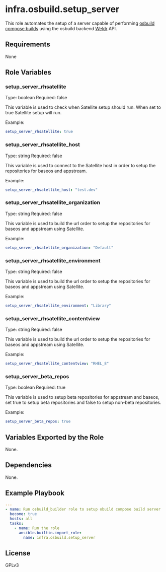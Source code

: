 # infra.osbuild.setup_server

This role automates the setup of a server capable of performing [osbuild](https://www.osbuild.org/)
[compose builds](https://www.osbuild.org/guides/user-guide/user-guide.html)
using the osbuild backend [Weldr](https://weldr.io/) API.

## Requirements

None

## Role Variables

### setup_server_rhsatellite

Type: boolean
Required: false

This variable is used to check when Satellite setup should run. When set to true Satellite setup will run.

Example:

```yaml
setup_server_rhsatellite: true
```

### setup_server_rhsatellite_host

Type: string
Required: false

This variable is used to connect to the Satellite host in order to setup the repositories for baseos and appstream.

Example:

```yaml
setup_server_rhsatellite_host: "test.dev"
```

### setup_server_rhsatellite_organization

Type: string
Required: false

This variable is used to build the url order to setup the repositories for baseos and appstream using Satellite.

Example:

```yaml
setup_server_rhsatellite_organization: "Default"
```

### setup_server_rhsatellite_environment

Type: string
Required: false

This variable is used to build the url order to setup the repositories for baseos and appstream using Satellite.

Example:

```yaml
setup_server_rhsatellite_environment: "Library"
```

### setup_server_rhsatellite_contentview

Type: string
Required: false

This variable is used to build the url order to setup the repositories for baseos and appstream using Satellite.

Example:

```yaml
setup_server_rhsatellite_contentview: "RHEL_8"
```

### setup_server_beta_repos

Type: boolean
Required: true

This variable is used to setup beta repositories for appstream and baseos, set true to setup beta repositories and false to setup non-beta repositories.

Example:

```yaml
setup_server_beta_repos: true
```

## Variables Exported by the Role

None.

## Dependencies

None.

## Example Playbook

```yaml
---
- name: Run osbuild_builder role to setup obuild compose build server
  become: true
  hosts: all
  tasks:
    - name: Run the role
      ansible.builtin.import_role:
        name: infra.osbuild.setup_server
```

## License

GPLv3
